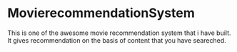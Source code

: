 # MovierecommendationSystem
This is one of the awesome movie recommendation system that i have built. It gives recommendation on the basis of content that you have seareched.
